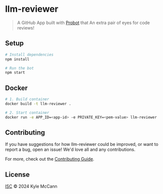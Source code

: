 # llm-reviewer

> A GitHub App built with [Probot](https://github.com/probot/probot) that An extra pair of eyes for code reviews! 

## Setup

```sh
# Install dependencies
npm install

# Run the bot
npm start
```

## Docker

```sh
# 1. Build container
docker build -t llm-reviewer .

# 2. Start container
docker run -e APP_ID=<app-id> -e PRIVATE_KEY=<pem-value> llm-reviewer
```

## Contributing

If you have suggestions for how llm-reviewer could be improved, or want to report a bug, open an issue! We'd love all and any contributions.

For more, check out the [Contributing Guide](CONTRIBUTING.md).

## License

[ISC](LICENSE) © 2024 Kyle McCann
